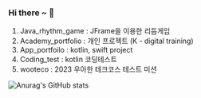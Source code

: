 ### Hi there ~ 👋

1. Java_rhythm_game : JFrame을 이용한 리듬게임
2. Academy_portfolio : 개인 프로젝트 (K - digital training)
3. App_portfoilo : kotlin, swift project
4. Coding_test : kotlin 코딩테스트
5. wooteco : 2023 우아한 테크코스 테스트 미션

<!--
**sungsik-git/sungsik-git** is a ✨ _special_ ✨ repository because its `README.md` (this file) appears on your GitHub profile.

Here are some ideas to get you started:

- 🔭 I’m currently working on ...
- 🌱 I’m currently learning ...
- 👯 I’m looking to collaborate on ...
- 🤔 I’m looking for help with ...
- 💬 Ask me about ...
- 📫 How to reach me: ...
- 😄 Pronouns: ...
- ⚡ Fun fact: ...
-->
![Anurag's GitHub stats](https://github-readme-stats.vercel.app/api?username=sungsik-git&show_icons=true&theme=tokyonight)
